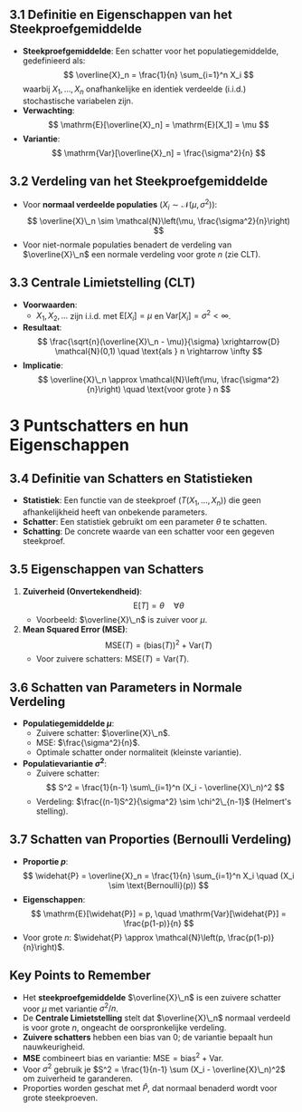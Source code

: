 ## 3.1 Definitie en Eigenschappen van het Steekproefgemiddelde

- **Steekproefgemiddelde**: Een schatter voor het populatiegemiddelde, gedefinieerd als:
  $$
  \overline{X}_n = \frac{1}{n} \sum_{i=1}^n X_i
  $$
  waarbij $X_1, \ldots, X_n$ onafhankelijke en identiek verdeelde (i.i.d.) stochastische variabelen zijn.
- **Verwachting**:
  $$
  \mathrm{E}[\overline{X}_n] = \mathrm{E}[X_1] = \mu
  $$
- **Variantie**:
  $$
  \mathrm{Var}[\overline{X}_n] = \frac{\sigma^2}{n}
  $$

## 3.2 Verdeling van het Steekproefgemiddelde

- Voor **normaal verdeelde populaties** ($X_i \sim \mathcal{N}(\mu, \sigma^2)$):
  $$
  \overline{X}\_n \sim \mathcal{N}\left(\mu, \frac{\sigma^2}{n}\right)
  $$
- Voor niet-normale populaties benadert de verdeling van $\overline{X}\_n$ een normale verdeling voor grote $n$ (zie CLT).

## 3.3 Centrale Limietstelling (CLT)

- **Voorwaarden**:
  - $X_1, X_2, \ldots$ zijn i.i.d. met $\mathrm{E}[X_i] = \mu$ en $\mathrm{Var}[X_i] = \sigma^2 < \infty$.
- **Resultaat**:
  $$
  \frac{\sqrt{n}(\overline{X}\_n - \mu)}{\sigma} \xrightarrow{D} \mathcal{N}(0,1) \quad \text{als } n \rightarrow \infty
  $$
- **Implicatie**:
  $$
  \overline{X}\_n \approx \mathcal{N}\left(\mu, \frac{\sigma^2}{n}\right) \quad \text{voor grote } n
  $$

# 3 Puntschatters en hun Eigenschappen

## 3.4 Definitie van Schatters en Statistieken

- **Statistiek**: Een functie van de steekproef ($T(X_1, \ldots, X_n)$) die geen afhankelijkheid heeft van onbekende parameters.
- **Schatter**: Een statistiek gebruikt om een parameter $\theta$ te schatten.
- **Schatting**: De concrete waarde van een schatter voor een gegeven steekproef.

## 3.5 Eigenschappen van Schatters

1. **Zuiverheid (Onvertekendheid)**:
   $$
   \mathrm{E}[T] = \theta \quad \forall \theta
   $$
   - Voorbeeld: $\overline{X}\_n$ is zuiver voor $\mu$.
2. **Mean Squared Error (MSE)**:
   $$
   \mathrm{MSE}(T) = (\text{bias}(T))^2 + \mathrm{Var}(T)
   $$
   - Voor zuivere schatters: $\mathrm{MSE}(T) = \mathrm{Var}(T)$.

## 3.6 Schatten van Parameters in Normale Verdeling

- **Populatiegemiddelde $\mu$**:
  - Zuivere schatter: $\overline{X}\_n$.
  - MSE: $\frac{\sigma^2}{n}$.
  - Optimale schatter onder normaliteit (kleinste variantie).
- **Populatievariantie $\sigma^2$**:
  - Zuivere schatter:
    $$
    S^2 = \frac{1}{n-1} \sum\_{i=1}^n (X_i - \overline{X}\_n)^2
    $$
  - Verdeling: $\frac{(n-1)S^2}{\sigma^2} \sim \chi^2\_{n-1}$ (Helmert's stelling).

## 3.7 Schatten van Proporties (Bernoulli Verdeling)

- **Proportie $p$**:
  $$
  \widehat{P} = \overline{X}_n = \frac{1}{n} \sum_{i=1}^n X_i \quad (X_i \sim \text{Bernoulli}(p))
  $$
- **Eigenschappen**:
  $$
  \mathrm{E}[\widehat{P}] = p, \quad \mathrm{Var}[\widehat{P}] = \frac{p(1-p)}{n}
  $$
- Voor grote $n$: $\widehat{P} \approx \mathcal{N}\left(p, \frac{p(1-p)}{n}\right)$.

## Key Points to Remember

- Het **steekproefgemiddelde** $\overline{X}\_n$ is een zuivere schatter voor $\mu$ met variantie $\sigma^2/n$.
- De **Centrale Limietstelling** stelt dat $\overline{X}\_n$ normaal verdeeld is voor grote $n$, ongeacht de oorspronkelijke verdeling.
- **Zuivere schatters** hebben een bias van 0; de variantie bepaalt hun nauwkeurigheid.
- **MSE** combineert bias en variantie: $\mathrm{MSE} = \text{bias}^2 + \mathrm{Var}$.
- Voor $\sigma^2$ gebruik je $S^2 = \frac{1}{n-1} \sum (X_i - \overline{X}\_n)^2$ om zuiverheid te garanderen.
- Proporties worden geschat met $\widehat{P}$, dat normaal benaderd wordt voor grote steekproeven.
